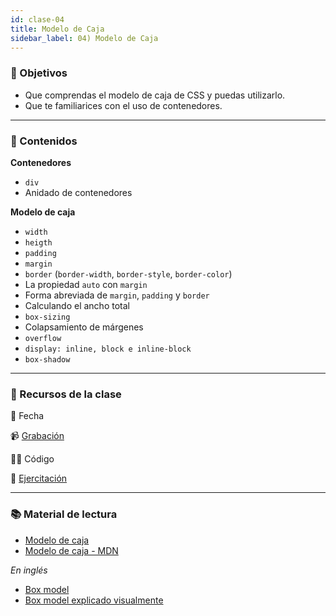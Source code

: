 ```yaml
---
id: clase-04
title: Modelo de Caja
sidebar_label: 04) Modelo de Caja
---
```


### 🏁 Objetivos

- Que comprendas el modelo de caja de CSS y puedas utilizarlo.
- Que te familiarices con el uso de contenedores.

---

### 📝 Contenidos

**Contenedores**

- `div`
- Anidado de contenedores

**Modelo de caja**

- `width`
- `heigth`
- `padding`
- `margin`
- `border` (`border-width`, `border-style`, `border-color`)
- La propiedad `auto` con `margin`
- Forma abreviada de `margin`, `padding` y `border`
- Calculando el ancho total
- `box-sizing`
- Colapsamiento de márgenes
- `overflow`
- `display: inline, block e inline-block`
- `box-shadow`

---

### 🚀 Recursos de la clase

📆 Fecha

📹 [Grabación](https://us02web.zoom.us/rec/share/tfRDU3KvMGbRA8qurbMWEsIrLGfHxWonfitoFJJ7sAtDlFnlPnNVw6fKPjNvdOEf._tR-FuHgTkGZQtyS)

👩‍💻 Código

💪 [Ejercitación](https://github.com/Ada-IT/ejercicios-frontend/blob/master/modulo-1/ejercicios/06-modelo-de-caja.md)

---

### 📚 Material de lectura

- [Modelo de caja](https://frontend.adaitw.org/docs/html-css/hc12)
- [Modelo de caja - MDN](https://developer.mozilla.org/es/docs/Learn/CSS/Building_blocks/El_modelo_de_caja)

_En inglés_

- [Box model](https://www.internetingishard.com/html-and-css/css-box-model/)
- [Box model explicado visualmente](https://www.freecodecamp.org/news/css-box-model-explained-by-living-in-a-boring-suburban-neighborhood-9a9e692773c1/)
